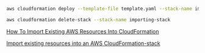 ```sh
aws cloudformation deploy --template-file template.yaml --stack-name importing-stack

aws cloudformation delete-stack --stack-name importing-stack
```

[How To Import Existing AWS Resources Into CloudFormation
](https://beabetterdev.com/2021/11/15/how-to-import-existing-aws-resources-into-cloudformation)

[Import existing resources into an AWS CloudFormation-stack](https://medium.com/webstep/import-existing-resources-into-an-aws-cloudformation-stack-960bda369483)
